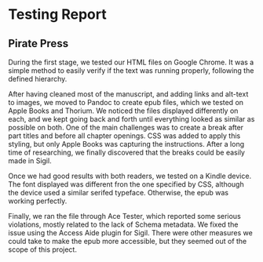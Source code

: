 # Testing Report

## Pirate Press

During the first stage, we tested our HTML files on Google Chrome. It was a simple method to easily verify if the text was running properly, following the defined hierarchy.

After having cleaned most of the manuscript, and adding links and alt-text to images, we moved to Pandoc to create epub files, which we tested on Apple Books and Thorium. We noticed the files displayed differently on each, and we kept going back and forth until everything looked as similar as possible on both. One of the main challenges was to create a break after part titles and before all chapter openings. CSS was added to apply this styling, but only Apple Books was capturing the instructions. After a long time of researching, we finally discovered that the breaks could be easily made in Sigil.

Once we had good results with both readers, we tested on a Kindle device. The font displayed was different fron the one specified by CSS, although the device used a similar serifed typeface. Otherwise, the epub was working perfectly.

Finally, we ran the file through Ace Tester, which reported some serious violations, mostly related to the lack of Schema metadata. We fixed the issue using the Access Aide plugin for Sigil. There were other measures we could take to make the epub more accessible, but they seemed out of the scope of this project.
